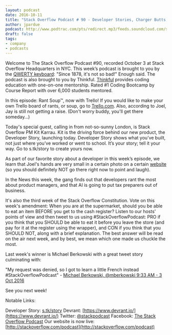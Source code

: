 ```yaml
---
layout: podcast
date: 2016-10-11
title: "Stack Overflow Podcast # 90 - Developer Stories, Charger Butts, and Joel's Tiny Hands"
author: jpardue
podcast: http://www.podtrac.com/pts/redirect.mp3/feeds.soundcloud.com/stream/287169716-stack-exchange-stack-overflow-podcast-90-developer-stories-charger-butts-and-joels-tiny-hands.mp3
draft: false
tags:
- company
- podcasts
---
```


Welcome to The Stack Overflow Podcast #90, recorded October 3 at Stack Overflow Headquarters in NYC. This week’s podcast is brought to you by the [QWERTY keyboard](https://en.wikipedia.org/wiki/QWERTY): "Since 1878, it's not so bad!" Enough said. The podcast is also brought to you by Thinkful. [Thinkful](https://www.thinkful.com/?utm_source=podcast_blog&utm_medium=link&utm_campaign=thinkful_Oct) provides coding education with one-on-one mentorship. Rated #1 Coding Bootcamp by Course Report with over 6,000 students mentored.

In this episode: Rant Soup™, now with Trello! If you would like to make your own Trello board of rants, or soup, go to [Trello.com](https://trello.com/). Also, according to Joel, Jay is still not getting a raise. (Don't worry buddy, you'll get there someday…)

Today's special guest, calling in from not-so-sunny London, is Stack Overflow PM Kit Karrau. Kit is the driving force behind our new product, the Developer Story, launching today. Developer Story shows what you’ve built, not just where you’ve worked or went to school. It’s your story; tell it your way. Go to s.tk/story to create yours now.

As part of our favorite story about a developer in this week’s episode, we learn that Joel's hands are very small in a certain photo on a certain [website](https://www.linkedin.com/in/joelspolsky) (so you should definitely NOT go there right now to point and laugh).

In the News this week, the gang finds out that developers rant the most about product managers, and that AI is going to put tax preparers out of business.

It's also the third week of the Stack Overflow Constitution. Vote on this week's amendment: When you are at the supermarket, should you be able to eat an item BEFORE you get to the cash register? Listen to our hosts' points of view and then tweet to us using #StackOverflowPodcast: PRO if you think that you SHOULD be able to eat it before you leave the store (and pay for it at the register using the wrapper), and CON if you think that you SHOULD NOT, along with a brief explanation. The best answer will be read on the air next week, and by best, we mean which one made us chuckle the most.

Last week's winner is Michael Berkowski with a great tweet story culminating with:

"My request was denied, so I got to learn a little French instead #StackOverflowPodcast" - [Michael Berkowski, @mberkowski 9:33 AM - 3 Oct 2016](https://twitter.com/mberkowski/status/782981953737805824)

See you next week!

Notable Links:

Developer Story: [s.tk/story](http://stackoverflow.com/users/story/join)
Devrant: [https://www.devrant.io/](https://www.devrant.io/)
Twitter: [@stackpodcast](https://twitter.com/StackPodcast)
Facebook: [The Stack Overflow Podcast](https://www.facebook.com/stackoverflowpodcast/)
Our website is now live: [http://stackoverflow.com/podcast](http://stackoverflow.com/podcast)

